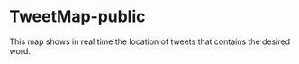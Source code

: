 # TweetMap-public
This map shows in real time the location of tweets that contains the desired word.
